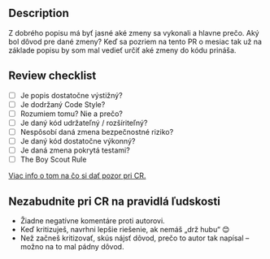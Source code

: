 ## Description

Z dobrého popisu má byť jasné aké zmeny sa vykonali a hlavne prečo. Aký bol dôvod pre dané zmeny? Keď sa pozriem na tento PR o mesiac tak už na základe popisu by som mal vedieť určiť aké zmeny do kódu prináša.

## Review checklist

- [ ] Je popis dostatočne výstižný?
- [ ] Je dodržaný Code Style?
- [ ] Rozumiem tomu? Nie a prečo?
- [ ] Je daný kód udržateľný / rozšíriteľný?
- [ ] Nespôsobí daná zmena bezpečnostné riziko?
- [ ] Je daný kód dostatočne výkonný?
- [ ] Je daná zmena pokrytá testami?
- [ ] The Boy Scout Rule

[Viac info o tom na čo si dať pozor pri CR.](https://blog.burgyn.online/2020/05/21/na-co-davam-pozor-pri-code-review)

## Nezabudnite pri CR na pravidlá ľudskosti

- Žiadne negatívne komentáre proti autorovi.
- Keď kritizuješ, navrhni lepšie riešenie, ak nemáš „drž hubu“ 😊
- Než začneš kritizovať, skús nájsť dôvod, prečo to autor tak napísal – možno na to mal pádny dôvod.